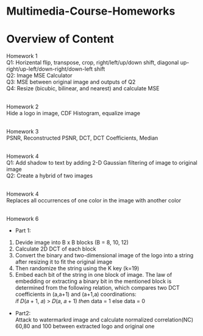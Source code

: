 # Multimedia-Course-Homeworks


# Overview of Content
Homework 1 <br>
Q1: Horizental flip, transpose, crop, right/left/up/down shift, diagonal up-right/up-left/down-right/down-left shift <br>
Q2: Image MSE Calculator <br>
Q3: MSE between original image and outputs of Q2 <br>
Q4: Resize (bicubic, bilinear, and nearest) and calculate MSE <br> <br>

Homework 2 <br>
Hide a logo in image, CDF Histogram, equalize image <br><br>

Homework 3 <br>
PSNR, Reconstructed PSNR, DCT, DCT Coefficients, Median <br><br>

Homework 4 <br>
Q1: Add shadow to text by adding 2-D Gaussian filtering of image to original image<br>
Q2: Create a hybrid of two images <br> <br>

Homework 4<br>
Replaces all occurrences of one color in the image with another color <br><br>

Homework 6 <br>
- Part 1:<br>
1. Devide image into B x B blocks (B = 8, 10, 12)<br>
2. Calculate 2D DCT of each block<br>
3. Convert the binary and two-dimensional image of the logo into a string after resizing it to fit the original image<br>
4.  Then randomize the string using the K key (k=19)<br>
5.  Embed each bit of the string in one block of image. The law of embedding or extracting a binary bit in the mentioned block is determined from the following relation, which compares two DCT coefficients in (a,a+1) and (a+1,a) coordinations:<br>
𝑖f 𝐷(𝑎 + 1, 𝑎) > 𝐷(𝑎, 𝑎 + 1) 𝑡ℎ𝑒n data = 1 else data = 0 <br>
- Part2:<br>
Attack to watermarkrd image and calculate normalized correlation(NC) 60,80 and 100 between extracted logo and original one
